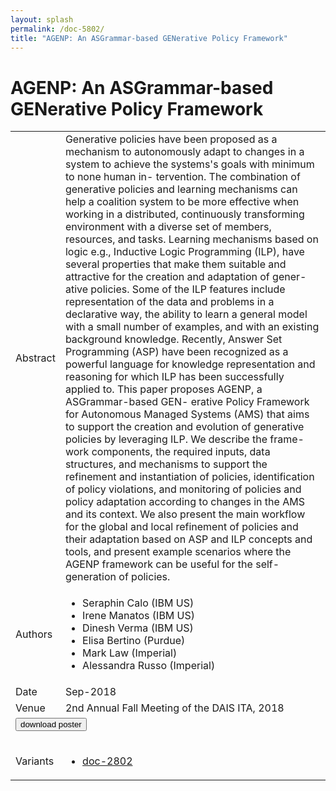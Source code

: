 ```yaml
---
layout: splash
permalink: /doc-5802/
title: "AGENP: An ASGrammar-based GENerative Policy Framework"
---
```


# AGENP: An ASGrammar-based GENerative Policy Framework

<table>
    <tbody>
    <tr>
        <td>Abstract</td>
        <td>Generative policies have been proposed as a mechanism to autonomously adapt to changes in a system to achieve the systems's goals with minimum to none human in- tervention. The combination of generative policies and learning mechanisms can help a coalition system to be more effective when working in a distributed, continuously transforming environment with a diverse set of members, resources, and tasks. Learning mechanisms based on logic e.g., Inductive Logic Programming (ILP), have several properties that make them suitable and attractive for the creation and adaptation of gener- ative policies. Some of the ILP features include representation of the data and problems in a declarative way, the ability to learn a general model with a small number of examples, and with an existing background knowledge. Recently, Answer Set Programming (ASP) have been recognized as a powerful language for knowledge representation and reasoning for which ILP has been successfully applied to. This paper proposes AGENP, a ASGrammar-based GEN- erative Policy Framework for Autonomous Managed Systems (AMS) that aims to support the creation and evolution of generative policies by leveraging ILP. We describe the frame- work components, the required inputs, data structures, and mechanisms to support the refinement and instantiation of policies, identification of policy violations, and monitoring of policies and policy adaptation according to changes in the AMS and its context. We also present the main workflow for the global and local refinement of policies and their adaptation based on ASP and ILP concepts and tools, and present example scenarios where the AGENP framework can be useful for the self-generation of policies.</td>
    </tr>
    <tr>
        <td>Authors</td>
        <td>
            <ul>
                <li>Seraphin Calo (IBM US)</li>
                <li>Irene Manatos (IBM US)</li>
                <li>Dinesh Verma (IBM US)</li>
                <li>Elisa Bertino (Purdue)</li>
                <li>Mark Law (Imperial)</li>
                <li>Alessandra Russo (Imperial)</li>
            </ul>
        </td>
    </tr>
    <tr>
        <td>Date</td>
        <td>Sep-2018</td>
    </tr>
    <tr>
        <td>Venue</td>
        <td>2nd Annual Fall Meeting of the DAIS ITA, 2018</td>
    </tr>
        <tr>
            <td colspan="2">
                <form method="get" action="https://dais-ita.org/sites/default/files/2408_poster.pdf">
                    <button type="submit">download poster</button>
                </form>
            </td>
        </tr>
        <tr>
            <td>Variants</td>
            <td>
                <ul>
                    <li><a href="${varId}">doc-2802</a></li>
                </ul>
            </td>
        </tr>
    </tbody>
</table>
